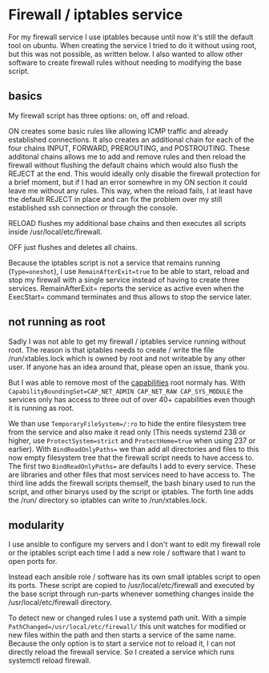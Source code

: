 # Firewall / iptables service

For my firewall service I use iptables because until now it's still the default tool on ubuntu. When creating the service I tried to do it without using root, but this was not possible, as written below. I also wanted to allow other software to create firewall rules without needing to modifying the base script.

## basics

My firewall script has three options: on, off and reload.

ON creates some basic rules like allowing ICMP traffic and already established connections. It also creates an additional chain for each of the four chains INPUT, FORWARD, PREROUTING, and POSTROUTING. These additonal chains allows me to add and remove rules and then reload the firewall without flushing the default chains which would also flush the REJECT at the end. This would ideally only disable the firewall protection for a brief moment, but if I had an error somewhre in my ON section it could leave me without any rules. This way, when the reload fails, I at least have the default REJECT in place and can fix the problem over my still established ssh connection or through the console.

RELOAD flushes my additional base chains and then executes all scripts inside /usr/local/etc/firewall.

OFF just flushes and deletes all chains.

Because the iptables script is not a service that remains running (`Type=oneshot`), I use `RemainAfterExit=true` to be able to start, reload and stop my firewall with a single service instead of having to create three services. RemainAfterExit= reports the service as active even when the ExecStart= command terminates and thus allows to stop the service later.

## not running as root

Sadly I was not able to get my firewall / iptables service running without root. The reason is that iptables needs to create / write the file /run/xtables.lock which is owned by root and not writeable by any other user. If anyone has an idea around that, please open an issue, thank you.

But I was able to remove most of the [capabilities](https://man7.org/linux/man-pages/man7/capabilities.7.html) root normaly has. With `CapabilityBoundingSet=CAP_NET_ADMIN CAP_NET_RAW CAP_SYS_MODULE` the services only has access to three out of over 40+ capabilities even though it is running as root.

We than use `TemporaryFileSystem=/:ro` to hide the entire filesystem tree from the service and also make it read only (This needs systemd 238 or higher, use `ProtectSystem=strict` and `ProtectHome=true` when using 237 or earlier). With `BindReadOnlyPaths=` we than add all directories and files to this now empty filesystem tree that the firewall script needs to have access to. The first two `BindReadOnlyPaths=` are defaults I add to every service. These are libraries and other files that most services need to have access to. The third line adds the firewall scripts themself, the bash binary used to run the script, and other binarys used by the script or iptables. The forth line adds the /run/ directory so iptables can write to /run/xtables.lock.

## modularity

I use ansible to configure my servers and I don't want to edit my firewall role or the iptables script each time I add a new role / software that I want to open ports for.

Instead each ansible role / software has its own small iptables script to open its ports. These script are copied to /usr/local/etc/firewall and executed by the base script through run-parts whenever something changes inside the /usr/local/etc/firewall directory.

To detect new or changed rules I use a systemd path unit. With a simple `PathChanged=/usr/local/etc/firewall/` this unit watches for modified or new files within the path and then starts a service of the same name. Because the only option is to start a service not to reload it, I can not directly reload the firewall service. So I created a service which runs systemctl reload firewall.
